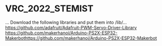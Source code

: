 # VRC_2022_STEMIST
...
Download the following libraries and put them into /lib/...
https://github.com/adafruit/Adafruit-PWM-Servo-Driver-Library
https://github.com/makerhanoi/Arduino-PS2X-ESP32-Makerbothttps://github.com/makerhanoi/Arduino-PS2X-ESP32-Makerbot
